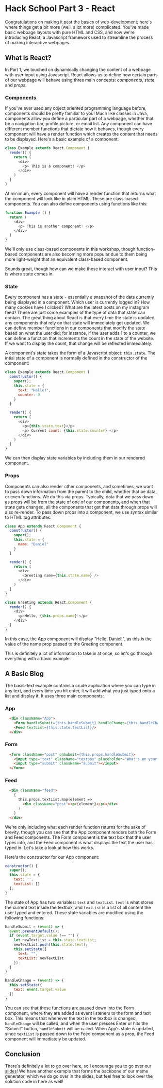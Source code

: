 # Hack School Part 3 - React 
Congratulations on making it past the basics of web-development; here's where things get a bit more (well, a lot more) complicated. You've made basic webpage layouts with pure HTML and CSS, and now we're introducing React, a Javascript framework used to streamline the process of making interactive webpages. 

## What is React? 
In Part 1, we touched on dynamically changing the content of a webpage with user input using Javascript. React allows us to define how certain parts of our webpage will behave using three main concepts: *components*, *state*, and *props*.

### Components
If you've ever used any object oriented programming language before, components should be pretty familiar to you! Much like classes in Java, components allow you define a particular part of a webpage, whether that be a navigation bar, profile picture, or email list. Any component can have different member functions that dictate how it behaves, though every component will have a render function which creates the content that needs to be displayed. Here's a basic example of a component: 
```javascript
class Example extends React.Component {
  render() {
    return (
      <div>
        <p> This is a component! </p>
      </div>
    )
  }
}
```
At minimum, every component will have a render function that returns what the component will look like in plain HTML. These are class-based components. You can also define components using functions like this: 
```javascript
function Example () {
  return (
    <div> 
      <p> This is another component! </p>
    </div>
  )
}
```
We'll only use class-based components in this workshop, though function-based components are also becoming more popular due to them being more light-weight that an equivalent class-based component.

Sounds great, though how can we make these interact with user input? This is where state comes in. 

### State
Every component has a state - essentially a snapshot of the data currently being displayed in a component. Which user is currently logged in? How many cookies have I clicked? What are the latest posts on my instagram feed? These are just some examples of the type of data that state can contain. The great thing about React is that every time the state is updated, any components that rely on that state will immediately get updated. We can define member functions in our components that modify the state based on what the user did; for instance, if the user adds 1 to a counter, we can define a function that increments the count in the state of the website. If we want to display the count, that change will be reflected immediately. 

A component's state takes the form of a Javascript object: `this.state`. The intial state of a component is normally defined in the constructor of the component: 
```javascript
class Example extends React.Component {
  constructor() {
    super();
    this.state = {
      text: "Hello!",
      counter: 0
    }
  }

  render() {
    return (
      <div>
        <p>{this.state.text}</p>
        <p> Current count: {this.state.counter} </p>
      </div>
    )
  }
}
```
We can then display state variables by including them in our rendered component.

### Props 
Components can also render other components, and sometimes, we want to pass down information from the parent to the child, whether that be data, or even functions. We do this via props. Typically, data that we pass down as props will be from the state of one of our components, and when that state gets changed, all the components that got that data through props will also re-render. To pass down props into a component, we use syntax similar to HTML tag attributes: 
```javascript
class App extends React.Component {
  constructor() {
    super();
    this.state = {
      name: "Daniel"
    }
  }

  render() {
    return (
      <div>
        <Greeting name={this.state.name} />
      </div>
    )
  }
}

class Greeting extends React.Component {
  render() {
    <div>
      <p>Hello, {this.props.name}!</p>
    </div>
  }
}
```
In this case, the App component will display "Hello, Daniel!", as this is the value of the name prop passed to the Greeting component.

This is definitely a lot of information to take in at once, so let's go through everything with a basic example.

## A Basic Blog
The basic-text example contains a crude application where you can type in any text, and every time you hit enter, it will add what you just typed onto a list and display it. It uses three main components: 

### App
```html
  <div className="App">
    <Form handleSubmit={this.handleSubmit} handleChange={this.handleChange} text={this.state.text}/>
    <Feed textList={this.state.textList}/>
  </div>
```

### Form
```html
  <form className="post" onSubmit={this.props.handleSubmit}>
    <input type="text" className="textbox" placeholder="What's on your mind?" onChange={this.props.handleChange} value={this.props.text}/>
    <input type="submit" className="submit"></input>
  </form>
```

### Feed
```html
  <div className="feed">
    {
      this.props.textList.map(element => 
        <div className="post"><p>{element}</p></div>
      )
    }
  </div> 
```
We're only including what each render function returns for the sake of brevity, though you can see that the App component renders both the Form and Feed components. The Form component is the text box that the user types into, and the Feed component is what displays the text the user has typed in. Let's take a look at how this works. 

Here's the constructor for our App component: 
```javascript
constructor() {
  super();
  this.state = {
    text: '',
    textList: []
  };
}
```
The state of App has two variables: `text` and `textList`. `text` is what stores the current text inside the textbox, and `textList` is a list of all content the user typed and entered. These state variables are modified using the following functions: 
```javascript
handleSubmit = (event) => {
  event.preventDefault();
  if (event.target.value !== "") {
    let newTextList = this.state.textList;
    newTextList.push(this.state.text);
    this.setState({
      text: "",
      textList: newTextList
    });
  }
}

handleChange = (event) => {
  this.setState({
    text: event.target.value
  })
}
```
You can see that these functions are passed down into the Form component, where they are added as event listeners to the form and text box. This means that whenever the text in the textbox is changed, `handleChange` will be called, and when the user presses Enter or hits the "Submit" button, `handleSubmit` will be called. When App's state is updated, since `textList` is passed down to the Feed component as a prop, the Feed component will immediately be updated. 

## Conclusion
There's definitely a lot to go over here, so I encourage you to go over our [slides](https://docs.google.com/presentation/d/1RikFGX4PmBYuTsnmpg1AQQrP4KMr7EWa_6lCWg20a9c/)! We have another example that forms the backbone of our meme generator, which we do go over in the slides, but feel free to look over the solution code in here as well!

